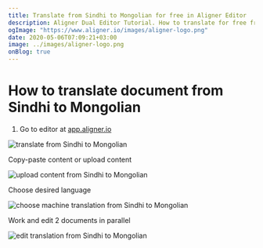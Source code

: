 ```yaml
---
title: Translate from Sindhi to Mongolian for free in Aligner Editor
description: Aligner Dual Editor Tutorial. How to translate for free from Sindhi to Mongolian. Aligner is multilingual document management platform. 
ogImage: "https://www.aligner.io/images/aligner-logo.png"
date: 2020-05-06T07:09:21+03:00
image: ../images/aligner-logo.png
onBlog: true
---
```


# How to translate document from Sindhi to Mongolian

1. Go to editor at [app.aligner.io](https://app.aligner.io "Aligner App web page")

![translate from Sindhi to Mongolian](../aligner-blank-editor.png "translate from Sindhi to Mongolian")

Copy-paste content or upload content

![upload content from Sindhi to Mongolian](../aligner-uploaded-document.png "upload content from Sindhi to Mongolian")

Choose desired language

![choose machine translation from Sindhi to Mongolian](../aligner-language-dropdown.png "choose machine translation from Sindhi to Mongolian")

Work and edit 2 documents in parallel

![edit translation from Sindhi to Mongolian](../aligner-double-sitded-editor.png "edit translation from Sindhi to Mongolian")

